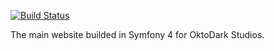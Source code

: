 [![Build Status](https://travis-ci.org/OktoDark/OktoDark-website.svg?branch=master)](https://travis-ci.org/OktoDark/OktoDark-website)

The main website builded in Symfony 4 for OktoDark Studios.
